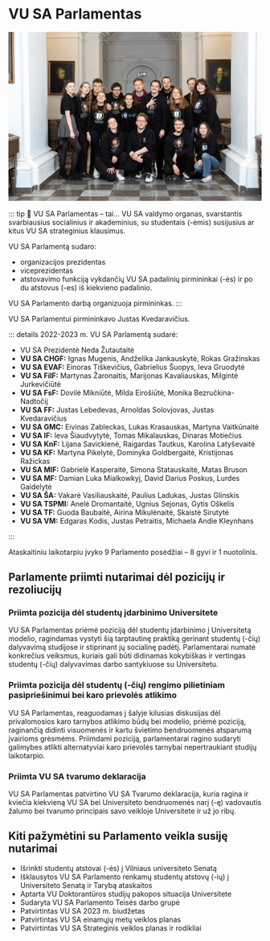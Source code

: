 # VU SA Parlamentas

![Parlamentas](../public/img/bendros-nuotraukos/Parlamentas.jpg)

::: tip 📖 VU SA Parlamentas – tai...
VU SA valdymo organas, svarstantis svarbiausius
socialinius ir akademinius, su studentais (-ėmis) susijusius ar kitus VU
SA strateginius klausimus.

VU SA Parlamentą sudaro:

- organizacijos prezidentas
- viceprezidentas
- atstovavimo funkciją vykdančių VU SA
padalinių pirmininkai (-ės) ir po du atstovus (-es) iš kiekvieno
padalinio.

VU SA Parlamento darbą organizuoja pirmininkas.
:::

VU SA Parlamentui pirmininkavo Justas Kvedaravičius.

::: details 2022-2023 m. VU SA Parlamentą sudarė:

- VU SA Prezidentė Neda Žutautaitė
- **VU SA CHGF:** Ignas Mugenis, Andželika Jankauskytė, Rokas Gražinskas
- **VU SA EVAF:** Einoras Tiškevičius, Gabrielius Šuopys, Ieva Gruodytė
- **VU SA FilF:** Martynas Žaronaitis, Marijonas Kavaliauskas, Milgintė Jurkevičiūtė
- **VU SA FsF:** Dovilė Mikniūtė, Milda Eirošiūtė, Monika Bezručkina-Nadtočij
- **VU SA FF:** Justas Lebedevas, Arnoldas Solovjovas, Justas Kvedaravičius
- **VU SA GMC:** Eivinas Zableckas, Lukas Krasauskas, Martyna Vaitkūnaitė
- **VU SA IF:** Ieva Šiaudvytytė, Tomas Mikalauskas, Dinaras Motiečius
- **VU SA KnF:** Lijana Savickienė, Raigardas Tautkus, Karolina Latyševaitė
- **VU SA KF:** Martyna Pikelytė, Dominyka Goldbergaitė, Kristijonas Ražickas
- **VU SA MIF:** Gabrielė Kasperaitė, Simona Statauskaitė, Matas Bruson
- **VU SA MF:** Damian Luka Mialkowkyj, David Darius Poskus, Lurdes Gaidelytė
- **VU SA ŠA:** Vakarė Vasiliauskaitė, Paulius Ladukas, Justas Glinskis
- **VU SA TSPMI:** Anelė Dromantaitė, Ugnius Sejonas, Gytis Oškelis
- **VU SA TF:** Guoda Baubaitė, Airina Mikulėnaitė, Skaistė Sirutytė
- **VU SA VM:** Edgaras Kodis, Justas Petraitis, Michaela Andie Kleynhans

:::

Ataskaitiniu laikotarpiu įvyko 9 Parlamento posėdžiai – 8 gyvi ir 1
nuotolinis.

## Parlamente priimti nutarimai dėl pozicijų ir rezoliucijų

### Priimta pozicija dėl studentų įdarbinimo Universitete

VU SA Parlamentas priėmė poziciją dėl studentų įdarbinimo į Universitetą
modelio, ragindamas vystyti šią tarptautinę praktiką gerinant studentų
(-čių) dalyvavimą studijose ir stiprinant jų socialinę padėtį.
Parlamentarai numatė konkrečius veiksmus, kuriais gali būti didinamas
kokybiškas ir vertingas studentų (-čių) dalyvavimas darbo santykiuose su
Universitetu.

### Priimta pozicija dėl studentų (-čių) rengimo pilietiniam pasipriešinimui bei karo prievolės atlikimo

VU SA Parlamentas, reaguodamas į šalyje kilusias diskusijas dėl
privalomosios karo tarnybos atlikimo būdų bei modelio, priėmė poziciją,
raginančią didinti visuomenės ir kartu švietimo bendruomenės atsparumą
įvairioms grėsmėms. Priimdami poziciją, parlamentarai ragino sudaryti
galimybes atlikti alternatyviai karo prievolės tarnybai nepertraukiant
studijų laikotarpio.

### Priimta VU SA tvarumo deklaracija

VU SA Parlamentas patvirtino VU SA Tvarumo deklaracija, kuria ragina ir
kviečia kiekvieną VU SA bei Universiteto bendruomenės narį (-ę)
vadovautis žalumo bei tvarumo principais savo veikloje Universitete ir
už jo ribų.

## Kiti pažymėtini su Parlamento veikla susiję nutarimai

- Išrinkti studentų atstovai (-ės) į Vilniaus universiteto Senatą
- Išklausytos VU SA Parlamento renkamų studentų atstovų (-ių) į Universiteto Senatą
ir Tarybą ataskaitos
- Aptarta VU Doktorantūros studijų pakopos situacija Universitete
- Sudaryta VU SA Parlamento Teisės darbo grupė
- Patvirtintas VU SA 2023 m. biudžetas
- Patvirtintas VU SA einamųjų metų veiklos planas
- Patvirtintas VU SA Strateginis veiklos planas ir rodikliai
